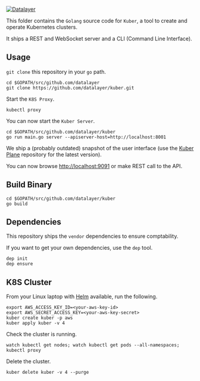 [![Datalayer](http://datalayer.io/img/logo-datalayer-horizontal.png)](http://datalayer.io)

This folder contains the `Golang` source code for `Kuber`, a tool to create and operate Kubernetes clusters.

It ships a REST and WebSocket server and a CLI (Command Line Interface).

## Usage

`git clone` this repository in your `go` path.

```console
cd $GOPATH/src/github.com/datalayer
git clone https://github.com/datalayer/kuber.git
```

Start the `K8S Proxy`.

```console
kubectl proxy
```

You can now start the `Kuber Server`.

```console
cd $GOPATH/src/github.com/datalayer/kuber
go run main.go server --apiserver-host=http://localhost:8001
```

We ship a (probably outdated) snapshot of the user interface (use the [Kuber Plane](https://github.com/datalayer/kuber-plane) repository for the latest version).

You can now browse [http://localhost:9091](http://localhost:9091) or make REST call to the API.

## Build Binary

```console
cd $GOPATH/src/github.com/datalayer/kuber
go build
```

## Dependencies

This repository ships the `vendor` dependencies to ensure comptability.

If you want to get your own dependencies, use the `dep` tool.

```console
dep init
dep ensure
```

## K8S Cluster

From your Linux laptop with [Helm](https://github.com/kubernetes/helm/releases) available, run the following.

```shell
export AWS_ACCESS_KEY_ID=<your-aws-key-id>
export AWS_SECRET_ACCESS_KEY=<your-aws-key-secret>
kuber create kuber -p aws
kuber apply kuber -v 4
```

Check the cluster is running.

```console
watch kubectl get nodes; watch kubectl get pods --all-namespaces; kubectl proxy
```

Delete the cluster.

```console
kuber delete kuber -v 4 --purge
```
